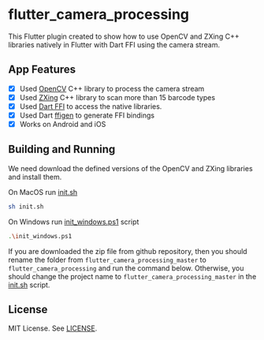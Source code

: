 # flutter_camera_processing

This Flutter plugin created to show how to use OpenCV and ZXing C++ libraries natively in Flutter with Dart FFI using the camera stream.

## App Features

- [X] Used [OpenCV](https://github.com/opencv/opencv) C++ library to process the camera stream
- [X] Used [ZXing](https://github.com/nu-book/zxing-cpp) C++ library to scan more than 15 barcode types
- [X] Used [Dart FFI](https://pub.dev/packages/ffi) to access the native libraries.
- [X] Used Dart [ffigen](https://pub.dev/packages/ffigen) to generate FFI bindings
- [X] Works on Android and iOS

## Building and Running

We need download the defined versions of the OpenCV and ZXing libraries and install them.

On MacOS run [init.sh](https://github.com/khoren93/flutter_camera_processing/blob/master/init.sh)
```sh
sh init.sh
```

On Windows run [init_windows.ps1](https://github.com/khoren93/flutter_camera_processing/blob/master/init_windows.ps1) script
```sh
.\init_windows.ps1
```

If you are downloaded the zip file from github repository, then you should rename the folder from `flutter_camera_processing_master` to `flutter_camera_processing` and run the command below. 
Otherwise, you should change the project name to `flutter_camera_processing_master` in the [init.sh](https://github.com/khoren93/flutter_camera_processing/blob/master/init.sh) script.

## License

MIT License. See [LICENSE](https://github.com/khoren93/flutter_camera_processing/blob/master/LICENSE).
